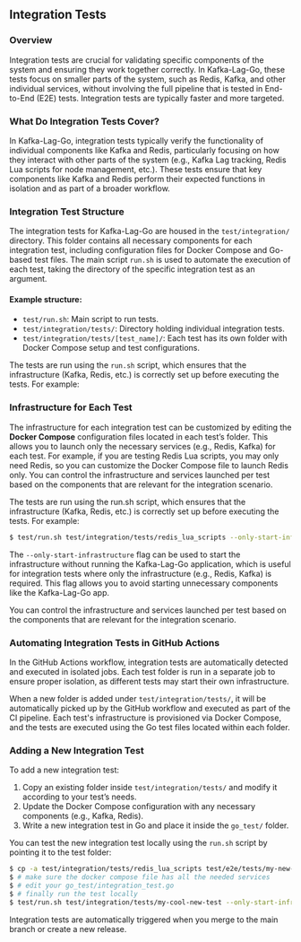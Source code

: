 ## Integration Tests

### Overview

Integration tests are crucial for validating specific components of the system and ensuring they work together correctly. In Kafka-Lag-Go, these tests focus on smaller parts of the system, such as Redis, Kafka, and other individual services, without involving the full pipeline that is tested in End-to-End (E2E) tests. Integration tests are typically faster and more targeted.

### What Do Integration Tests Cover?

In Kafka-Lag-Go, integration tests typically verify the functionality of individual components like Kafka and Redis, particularly focusing on how they interact with other parts of the system (e.g., Kafka Lag tracking, Redis Lua scripts for node management, etc.). These tests ensure that key components like Kafka and Redis perform their expected functions in isolation and as part of a broader workflow.

### Integration Test Structure

The integration tests for Kafka-Lag-Go are housed in the `test/integration/` directory. This folder contains all necessary components for each integration test, including configuration files for Docker Compose and Go-based test files. The main script `run.sh` is used to automate the execution of each test, taking the directory of the specific integration test as an argument.

#### Example structure:
- `test/run.sh`: Main script to run tests.
- `test/integration/tests/`: Directory holding individual integration tests.
- `test/integration/tests/[test_name]/`: Each test has its own folder with Docker Compose setup and test configurations.

The tests are run using the `run.sh` script, which ensures that the infrastructure (Kafka, Redis, etc.) is correctly set up before executing the tests. For example:

### Infrastructure for Each Test

The infrastructure for each integration test can be customized by editing the **Docker Compose** configuration files located in each test’s folder. This allows you to launch only the necessary services (e.g., Redis, Kafka) for each test. For example, if you are testing Redis Lua scripts, you may only need Redis, so you can customize the Docker Compose file to launch Redis only.
You can control the infrastructure and services launched per test based on the components that are relevant for the integration scenario.


The tests are run using the run.sh script, which ensures that the infrastructure (Kafka, Redis, etc.) is correctly set up before executing the tests. For example:

```bash
$ test/run.sh test/integration/tests/redis_lua_scripts --only-start-infrastructure
```
The `--only-start-infrastructure` flag can be used to start the infrastructure without running the Kafka-Lag-Go application, which is useful for integration tests where only the infrastructure (e.g., Redis, Kafka) is required. This flag allows you to avoid starting unnecessary components like the Kafka-Lag-Go app.

You can control the infrastructure and services launched per test based on the components that are relevant for the integration scenario.

### Automating Integration Tests in GitHub Actions

In the GitHub Actions workflow, integration tests are automatically detected and executed in isolated jobs. Each test folder is run in a separate job to ensure proper isolation, as different tests may start their own infrastructure.

When a new folder is added under `test/integration/tests/`, it will be automatically picked up by the GitHub workflow and executed as part of the CI pipeline. Each test's infrastructure is provisioned via Docker Compose, and the tests are executed using the Go test files located within each folder.

### Adding a New Integration Test

To add a new integration test:

1. Copy an existing folder inside `test/integration/tests/` and modify it according to your test’s needs.
2. Update the Docker Compose configuration with any necessary components (e.g., Kafka, Redis).
3. Write a new integration test in Go and place it inside the `go_test/` folder.

You can test the new integration test locally using the `run.sh` script by pointing it to the test folder:
```bash
$ cp -a test/integration/tests/redis_lua_scripts test/e2e/tests/my-new-cool-test
$ # make sure the docker compose file has all the needed services
$ # edit your go_test/integration_test.go
$ # finally run the test locally
$ test/run.sh test/integration/tests/my-cool-new-test --only-start-infrastructure
```

Integration tests are automatically triggered when you merge to the main branch or create a new release.